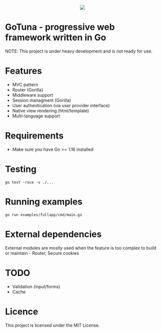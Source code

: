<p align="center">
<img src="https://avatars.githubusercontent.com/u/82163094?s=200&v=4">
</p>

# GoTuna - progressive web framework written in Go
NOTE: This project is under heavy development and is not ready for use.

# Features
- MVC pattern
- Router (Gorilla)
- Middleware support
- Session managment (Gorilla)
- User authentication (via user provider interface)
- Native view rendering (html/template)
- Multi-language support

# Requirements
- Make sure you have Go >= 1.16 installed

# Testing
```
go test -race -v ./...
```

# Running examples
```
go run examples/fullapp/cmd/main.go
```

# External dependencies
External modules are mostly used when the feature is too complex to build or maintain - Router, Secure cookies

# TODO
- Validation (input/forms)
- Cache

# Licence
This project is licensed under the MIT License.
